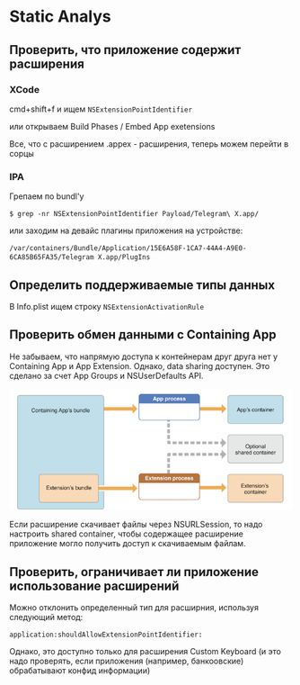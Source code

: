 # Static Analys

## Проверить, что приложение содержит расширения&#x20;

### XCode

cmd+shift+f и ищем `NSExtensionPointIdentifier`

или открываем Build Phases / Embed App exetensions

Все, что с расширением .appex - расширения, теперь можем перейти в сорцы

### IPA

Грепаем по bundl'у

```
$ grep -nr NSExtensionPointIdentifier Payload/Telegram\ X.app/
```

или заходим на девайс плагины приложения на устройстве:

```
/var/containers/Bundle/Application/15E6A58F-1CA7-44A4-A9E0-6CA85B65FA35/Telegram X.app/PlugIns
```

## Определить поддерживаемые типы данных

В Info.plist ищем строку `NSExtensionActivationRule`

## Проверить обмен данными с Containing App

Не забываем, что напрямую доступа к контейнерам друг друга нет у Containing App и App Extension. Однако, data sharing доступен. Это сделано за счет App Groups и NSUserDefaults API.

![](<../../../../.gitbook/assets/изображение (23).png>)

Если расширение скачивает файлы через NSURLSession, то надо настроить shared container, чтобы содержащее расширение приложение могло получить доступ к скачиваемым файлам.

## Проверить, ограничивает ли приложение использование расширений

Можно отклонить определенный тип для расширния, используя  следующий метод:

```
application:shouldAllowExtensionPointIdentifier:
```

Однако, это доступно только для расширения Custom Keyboard (и это надо проверять, если приложения (например, банкоовские) обрабатывают конфид информации)
